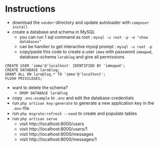 # Instructions

- download the `vendor`-directory and update autoloader with `composer install`
- create a database and schema in MySQL
    - you can run 1 sql command as root : `mysql -u root -p -e "show databases"`
    - can be handier to get interactive mysql prompt : `mysql -u root -p`
    - copy/paste this code to create a user `imma` with password `immapwd`, database-schema `larablog` and give all permissions

```
CREATE USER 'imma'@'localhost' IDENTIFIED BY 'immapwd';
CREATE DATABASE larablog;
GRANT ALL ON larablog.* TO 'imma'@'localhost';
FLUSH PRIVILEGES;`
```
- want to delete the schema?
    - `DROP DATABASE larablog`
- copy `.env.example` to `.env` and edit the database-credentials
- run `php artisan key:generate` to generate a new application key in the `.env`-file
- run `php migrate:refresh --seed` to create and populate tables
- run `php artisan serve`
    - visit http://localhost:8000/users
    - visit http://localhost:8000/users/1
    - visit http://localhost:8000/messages
    - visit http://localhost:8000/messages/1

